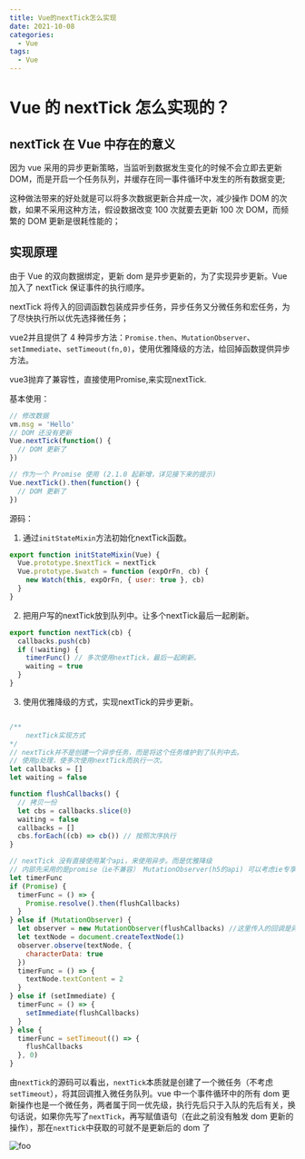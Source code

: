 ```yaml
---
title: Vue的nextTick怎么实现
date: 2021-10-08
categories:
  - Vue
tags:
  - Vue
---
```


# Vue 的 nextTick 怎么实现的？

## nextTick 在 Vue 中存在的意义

因为 vue 采用的异步更新策略，当监听到数据发生变化的时候不会立即去更新 DOM，而是开启一个任务队列，并缓存在同一事件循环中发生的所有数据变更;

这种做法带来的好处就是可以将多次数据更新合并成一次，减少操作 DOM 的次数，如果不采用这种方法，假设数据改变 100 次就要去更新 100 次 DOM，而频繁的 DOM 更新是很耗性能的；

## 实现原理

由于 Vue 的双向数据绑定，更新 dom 是异步更新的，为了实现异步更新。Vue 加入了 nextTick 保证事件的执行顺序。

nextTick 将传入的回调函数包装成异步任务，异步任务又分微任务和宏任务，为了尽快执行所以优先选择微任务；

vue2并且提供了 4 种异步方法：`Promise.then`、`MutationObserver`、`setImmediate`、`setTimeout(fn,0)`，使用优雅降级的方法，给回掉函数提供异步方法。

vue3抛弃了兼容性，直接使用Promise,来实现nextTick.

基本使用：
```js
// 修改数据
vm.msg = 'Hello'
// DOM 还没有更新
Vue.nextTick(function() {
  // DOM 更新了
})

// 作为一个 Promise 使用 (2.1.0 起新增，详见接下来的提示)
Vue.nextTick().then(function() {
  // DOM 更新了
})
```
源码：
1.  通过`initStateMixin`方法初始化nextTick函数。
```js
export function initStateMixin(Vue) {
  Vue.prototype.$nextTick = nextTick
  Vue.prototype.$watch = function (expOrFn, cb) {
    new Watch(this, expOrFn, { user: true }, cb)
  }
}
```
2. 把用户写的nextTick放到队列中。让多个nextTick最后一起刷新。
```js
export function nextTick(cb) {
  callbacks.push(cb)
  if (!waiting) {
    timerFunc() // 多次使用nextTick，最后一起刷新。
    waiting = true
  }
}
```
3. 使用优雅降级的方式，实现nextTick的异步更新。

```js

/**
    nextTick实现方式
*/
// nextTick并不是创建一个异步任务，而是将这个任务维护到了队列中去。
// 使用p处理，使多次使用nextTick而执行一次。
let callbacks = []
let waiting = false

function flushCallbacks() {
  // 拷贝一份
  let cbs = callbacks.slice(0)
  waiting = false
  callbacks = []
  cbs.forEach((cb) => cb()) // 按照次序执行
}

// nextTick 没有直接使用某个api，来使用异步。而是优雅降级
// 内部先采用的是promise（ie不兼容） MutationObserver(h5的api) 可以考虑ie专享setImmediate ---> setTimeout
let timerFunc
if (Promise) {
  timerFunc = () => {
    Promise.resolve().then(flushCallbacks)
  }
} else if (MutationObserver) {
  let observer = new MutationObserver(flushCallbacks) //这里传入的回调是异步执行的。
  let textNode = document.createTextNode(1)
  observer.observe(textNode, {
    characterData: true
  })
  timerFunc = () => {
    textNode.textContent = 2
  }
} else if (setImmediate) {
  timerFunc = () => {
    setImmediate(flushCallbacks)
  }
} else {
  timerFunc = setTimeout(() => {
    flushCallbacks
  }, 0)
}
```

由`nextTick`的源码可以看出，`nextTick`本质就是创建了一个微任务（不考虑`setTimeout`），将其回调推入微任务队列。vue 中一个事件循环中的所有 dom 更新操作也是一个微任务，两者属于同一优先级，执行先后只于入队的先后有关，换句话说，如果你先写了`nextTick`，再写赋值语句（在此之前没有触发 dom 更新的操作），那在`nextTick`中获取的可就不是更新后的 dom 了

<img :src="$withBase('/vue_pic/nextTick.jpg')" alt="foo">
